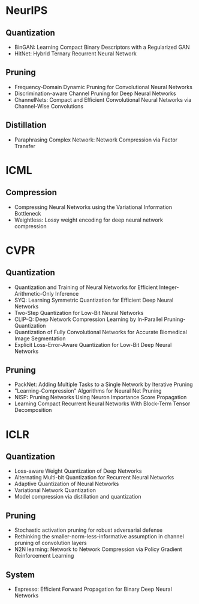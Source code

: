 # NeurIPS

## Quantization
- BinGAN: Learning Compact Binary Descriptors with a Regularized GAN
- HitNet: Hybrid Ternary Recurrent Neural Network

## Pruning
- Frequency-Domain Dynamic Pruning for Convolutional Neural Networks
- Discrimination-aware Channel Pruning for Deep Neural Networks
- ChannelNets: Compact and Efficient Convolutional Neural Networks via Channel-Wise Convolutions

## Distillation
- Paraphrasing Complex Network: Network Compression via Factor Transfer

# ICML
## Compression
- Compressing Neural Networks using the Variational Information Bottleneck
- Weightless: Lossy weight encoding for deep neural network compression

# CVPR

## Quantization
- Quantization and Training of Neural Networks for Efficient Integer-Arithmetic-Only Inference
- SYQ: Learning Symmetric Quantization for Efficient Deep Neural Networks
- Two-Step Quantization for Low-Bit Neural Networks
- CLIP-Q: Deep Network Compression Learning by In-Parallel Pruning-Quantization
- Quantization of Fully Convolutional Networks for Accurate Biomedical Image Segmentation
- Explicit Loss-Error-Aware Quantization for Low-Bit Deep Neural Networks

## Pruning
- PackNet: Adding Multiple Tasks to a Single Network by Iterative Pruning
- "Learning-Compression" Algorithms for Neural Net Pruning
- NISP: Pruning Networks Using Neuron Importance Score Propagation
- Learning Compact Recurrent Neural Networks With Block-Term Tensor Decomposition

# ICLR

## Quantization
- Loss-aware Weight Quantization of Deep Networks
- Alternating Multi-bit Quantization for Recurrent Neural Networks
- Adaptive Quantization of Neural Networks 
- Variational Network Quantization
- Model compression via distillation and quantization 

## Pruning
- Stochastic activation pruning for robust adversarial defense
- Rethinking the smaller-norm-less-informative assumption in channel pruning of convolution layers
- N2N learning: Network to Network Compression via Policy Gradient Reinforcement Learning 

## System
- Espresso: Efficient Forward Propagation for Binary Deep Neural Networks 